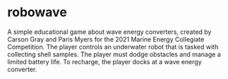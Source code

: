 # robowave
A simple educational game about wave energy converters, created by Carson Gray and Paris Myers for the 2021 Marine Energy Collegiate Competition. The player controls an underwater robot that is tasked with collecting shell samples. The player must dodge obstacles and manage a limited battery life. To recharge, the player docks at a wave energy converter.
